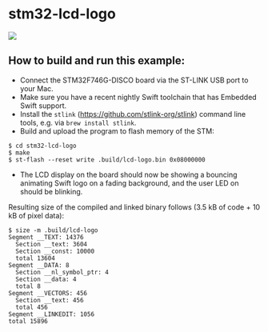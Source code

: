 # stm32-lcd-logo

<img src="https://github.com/apple/swift-embedded-examples/assets/1186214/9e117d81-e808-493e-a20c-7284ea630f37">

## How to build and run this example:

- Connect the STM32F746G-DISCO board via the ST-LINK USB port to your Mac.
- Make sure you have a recent nightly Swift toolchain that has Embedded Swift support.
- Install the `stlink` (https://github.com/stlink-org/stlink) command line tools, e.g. via `brew install stlink`.
- Build and upload the program to flash memory of the STM:
```console
$ cd stm32-lcd-logo
$ make
$ st-flash --reset write .build/lcd-logo.bin 0x08000000
```
- The LCD display on the board should now be showing a bouncing animating Swift logo on a fading background, and the user LED on should be blinking.

Resulting size of the compiled and linked binary follows (3.5 kB of code + 10 kB of pixel data):
```console
$ size -m .build/lcd-logo
Segment __TEXT: 14376
  Section __text: 3604
  Section __const: 10000
  total 13604
Segment __DATA: 8
  Section __nl_symbol_ptr: 4
  Section __data: 4
  total 8
Segment __VECTORS: 456
  Section __text: 456
  total 456
Segment __LINKEDIT: 1056
total 15896
```

